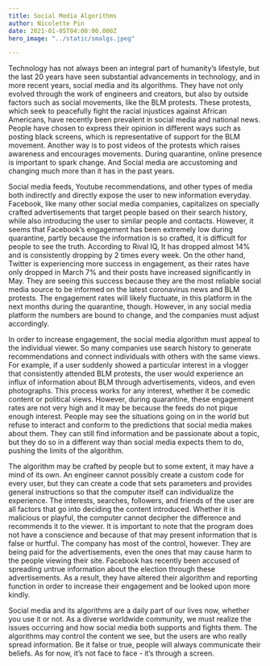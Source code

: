 ```yaml
---
title: Social Media Algorithms
author: Nicolette Pin
date: 2021-01-05T04:00:00.000Z
hero_image: "../static/smalgs.jpeg"

---
```

Technology has not always been an integral part of humanity’s lifestyle, but the last 20 years have seen substantial advancements in technology, and in more recent years, social media and its algorithms. They have not only evolved through the work of engineers and creators, but also by outside factors such as social movements, like the BLM protests. These protests, which seek to peacefully fight the racial injustices against African Americans, have recently been prevalent in social media and national news. People have chosen to express their opinion in different ways such as posting black screens, which is representative of support for the BLM movement. Another way is to post videos of the protests which raises awareness and encourages movements. During quarantine, online presence is important to spark change. And Social media are accustoming and changing much more than it has in the past years.

Social media feeds, Youtube recommendations, and other types of media both indirectly and directly expose the user to new information everyday. Facebook, like many other social media companies, capitalizes on specially crafted advertisements that target people based on their search history, while also introducing the user to similar people and contacts. However, it seems that Facebook’s engagement has been extremely low during quarantine, partly because the information is so crafted, it is difficult for people to see the truth. According to Rival IQ, It has dropped almost 14% and is consistently dropping by 2 times every week. On the other hand, Twitter is experiencing more success in engagement, as their rates have only dropped in March 7% and their posts have increased significantly in May. They are seeing this success because they are the most reliable social media source to be informed on the latest coronavirus news and BLM protests. The engagement rates will likely fluctuate, in this platform in the next months during the quarantine, though. However, in any social media platform the numbers are bound to change, and the companies must adjust accordingly.

In order to increase engagement, the social media algorithm must appeal to the individual viewer. So many companies use search history to generate recommendations and connect individuals with others with the same views. For example, if a user suddenly showed a particular interest in a vlogger that consistently attended BLM protests, the user would experience an influx of information about BLM through advertisements, videos, and even photographs. This process works for any interest, whether it be comedic content or political views. However, during quarantine, these engagement rates are not very high and it may be because the feeds do not pique enough interest. People may see the situations going on in the world but refuse to interact and conform to the predictions that social media makes about them. They can still find information and be passionate about a topic, but they do so in a different way than social media expects them to do, pushing the limits of the algorithm.

The algorithm may be crafted by people but to some extent, it may have a mind of its own. An engineer cannot possibly create a custom code for every user, but they can create a code that sets parameters and provides general instructions so that the computer itself can individualize the experience. The interests, searches, followers, and friends of the user are all factors that go into deciding the content introduced. Whether it is malicious or playful, the computer cannot decipher the difference and recommends it to the viewer. It is important to note that the program does not have a conscience and because of that may present information that is false or hurtful. The company has most of the control, however. They are being paid for the advertisements, even the ones that may cause harm to the people viewing their site. Facebook has recently been accused of spreading untrue information about the election through these advertisements. As a result, they have altered their algorithm and reporting function in order to increase their engagement and be looked upon more kindly.

Social media and its algorithms are a daily part of our lives now, whether you use it or not. As a diverse worldwide community, we must realize the issues occurring and how social media both supports and fights them. The algorithms may control the content we see, but the users are who really spread information. Be it false or true, people will always communicate their beliefs. As for now, it’s not face to face - it’s through a screen.